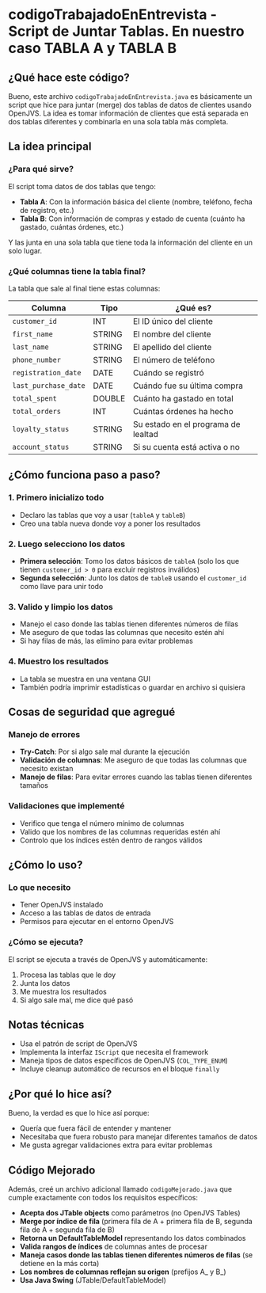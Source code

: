 # codigoTrabajadoEnEntrevista - Script de Juntar Tablas. En nuestro caso TABLA A y TABLA B

## ¿Qué hace este código?

Bueno, este archivo `codigoTrabajadoEnEntrevista.java` es básicamente un script que hice para juntar (merge) dos tablas de datos de clientes usando OpenJVS. La idea es tomar información de clientes que está separada en dos tablas diferentes y combinarla en una sola tabla más completa.

## La idea principal

### ¿Para qué sirve?
El script toma datos de dos tablas que tengo:
- **Tabla A**: Con la información básica del cliente (nombre, teléfono, fecha de registro, etc.)
- **Tabla B**: Con información de compras y estado de cuenta (cuánto ha gastado, cuántas órdenes, etc.)

Y las junta en una sola tabla que tiene toda la información del cliente en un solo lugar.

### ¿Qué columnas tiene la tabla final?

La tabla que sale al final tiene estas columnas:

| Columna | Tipo | ¿Qué es? |
|---------|------|----------|
| `customer_id` | INT | El ID único del cliente |
| `first_name` | STRING | El nombre del cliente |
| `last_name` | STRING | El apellido del cliente |
| `phone_number` | STRING | El número de teléfono |
| `registration_date` | DATE | Cuándo se registró |
| `last_purchase_date` | DATE | Cuándo fue su última compra |
| `total_spent` | DOUBLE | Cuánto ha gastado en total |
| `total_orders` | INT | Cuántas órdenes ha hecho |
| `loyalty_status` | STRING | Su estado en el programa de lealtad |
| `account_status` | STRING | Si su cuenta está activa o no |

## ¿Cómo funciona paso a paso?

### 1. Primero inicializo todo
- Declaro las tablas que voy a usar (`tableA` y `tableB`)
- Creo una tabla nueva donde voy a poner los resultados

### 2. Luego selecciono los datos
- **Primera selección**: Tomo los datos básicos de `tableA` (solo los que tienen `customer_id > 0` para excluir registros inválidos)
- **Segunda selección**: Junto los datos de `tableB` usando el `customer_id` como llave para unir todo

### 3. Valido y limpio los datos
- Manejo el caso donde las tablas tienen diferentes números de filas
- Me aseguro de que todas las columnas que necesito estén ahí
- Si hay filas de más, las elimino para evitar problemas

### 4. Muestro los resultados
- La tabla se muestra en una ventana GUI
- También podría imprimir estadísticas o guardar en archivo si quisiera

## Cosas de seguridad que agregué

### Manejo de errores
- **Try-Catch**: Por si algo sale mal durante la ejecución
- **Validación de columnas**: Me aseguro de que todas las columnas que necesito existan
- **Manejo de filas**: Para evitar errores cuando las tablas tienen diferentes tamaños

### Validaciones que implementé
- Verifico que tenga el número mínimo de columnas
- Valido que los nombres de las columnas requeridas estén ahí
- Controlo que los índices estén dentro de rangos válidos

## ¿Cómo lo uso?

### Lo que necesito
- Tener OpenJVS instalado
- Acceso a las tablas de datos de entrada
- Permisos para ejecutar en el entorno OpenJVS

### ¿Cómo se ejecuta?
El script se ejecuta a través de OpenJVS y automáticamente:
1. Procesa las tablas que le doy
2. Junta los datos
3. Me muestra los resultados
4. Si algo sale mal, me dice qué pasó

## Notas técnicas

- Usa el patrón de script de OpenJVS
- Implementa la interfaz `IScript` que necesita el framework
- Maneja tipos de datos específicos de OpenJVS (`COL_TYPE_ENUM`)
- Incluye cleanup automático de recursos en el bloque `finally`

## ¿Por qué lo hice así?

Bueno, la verdad es que lo hice así porque:
- Quería que fuera fácil de entender y mantener
- Necesitaba que fuera robusto para manejar diferentes tamaños de datos
- Me gusta agregar validaciones extra para evitar problemas

## Código Mejorado

Además, creé un archivo adicional llamado `codigoMejorado.java` que cumple exactamente con todos los requisitos específicos:

- **Acepta dos JTable objects** como parámetros (no OpenJVS Tables)
- **Merge por índice de fila** (primera fila de A + primera fila de B, segunda fila de A + segunda fila de B)
- **Retorna un DefaultTableModel** representando los datos combinados
- **Valida rangos de índices** de columnas antes de procesar
- **Maneja casos donde las tablas tienen diferentes números de filas** (se detiene en la más corta)
- **Los nombres de columnas reflejan su origen** (prefijos A_ y B_)
- **Usa Java Swing** (JTable/DefaultTableModel)